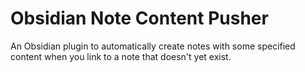 # Obsidian Note Content Pusher
An Obsidian plugin to automatically create notes with some specified content when you link to a note that doesn't yet exist.
